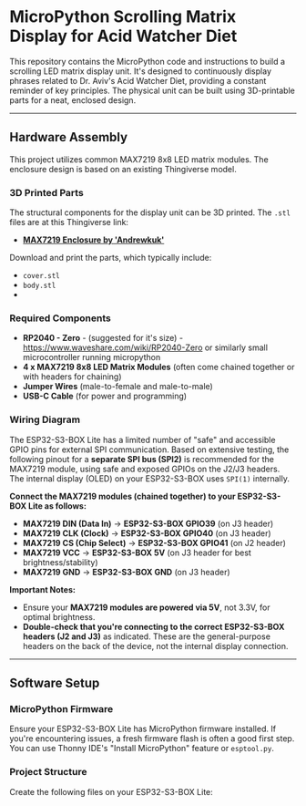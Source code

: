 # MicroPython Scrolling Matrix Display for Acid Watcher Diet

This repository contains the MicroPython code and instructions to build a scrolling LED matrix display unit. It's designed to continuously display phrases related to Dr. Aviv's Acid Watcher Diet, providing a constant reminder of key principles. The physical unit can be built using 3D-printable parts for a neat, enclosed design.

---

## Hardware Assembly

This project utilizes common MAX7219 8x8 LED matrix modules. The enclosure design is based on an existing Thingiverse model.

### 3D Printed Parts

The structural components for the display unit can be 3D printed. The  `.stl` files are at this Thingiverse link:

* **[MAX7219 Enclosure by 'Andrewkuk'](https://www.thingiverse.com/thing:3154164/files)**

Download and print the parts, which typically include:
* `cover.stl`
* `body.stl`
* 
### Required Components

* **RP2040 - Zero** - (suggested for it's size) - https://www.waveshare.com/wiki/RP2040-Zero or similarly small microcontroller running micropython
* **4 x MAX7219 8x8 LED Matrix Modules** (often come chained together or with headers for chaining)
* **Jumper Wires** (male-to-female and male-to-male)
* **USB-C Cable** (for power and programming)

### Wiring Diagram

The ESP32-S3-BOX Lite has a limited number of "safe" and accessible GPIO pins for external SPI communication. Based on extensive testing, the following pinout for a **separate SPI bus (SPI2)** is recommended for the MAX7219 module, using safe and exposed GPIOs on the J2/J3 headers. The internal display (OLED) on your ESP32-S3-BOX uses `SPI(1)` internally.

**Connect the MAX7219 modules (chained together) to your ESP32-S3-BOX Lite as follows:**

* **MAX7219 DIN (Data In)** → **ESP32-S3-BOX GPIO39** (on J3 header)
* **MAX7219 CLK (Clock)** → **ESP32-S3-BOX GPIO40** (on J3 header)
* **MAX7219 CS (Chip Select)** → **ESP32-S3-BOX GPIO41** (on J2 header)
* **MAX7219 VCC** → **ESP32-S3-BOX 5V** (on J3 header for best brightness/stability)
* **MAX7219 GND** → **ESP32-S3-BOX GND** (on J3 header)

**Important Notes:**
* Ensure your **MAX7219 modules are powered via 5V**, not 3.3V, for optimal brightness.
* **Double-check that you're connecting to the correct ESP32-S3-BOX headers (J2 and J3)** as indicated. These are the general-purpose headers on the back of the device, not the internal display connection.

---

## Software Setup

### MicroPython Firmware

Ensure your ESP32-S3-BOX Lite has MicroPython firmware installed. If you're encountering issues, a fresh firmware flash is often a good first step. You can use Thonny IDE's "Install MicroPython" feature or `esptool.py`.

### Project Structure

Create the following files on your ESP32-S3-BOX Lite:
